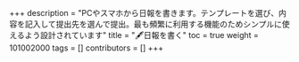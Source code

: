 +++
description = "PCやスマホから日報を書きます。テンプレートを選び、内容を記入して提出先を選んで提出。最も頻繁に利用する機能のためシンプルに使えるよう設計されています"
title = "🖋️日報を書く"
toc = true
weight = 101002000
tags = []
contributors = []
+++

